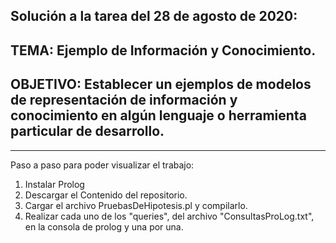 ## Solución a la tarea del 28 de agosto de 2020:
## TEMA: Ejemplo de Información y Conocimiento.
## OBJETIVO: Establecer un ejemplos de modelos de representación de información y conocimiento en algún lenguaje o herramienta particular de desarrollo.
--------------------------------------------------
Paso a paso para poder visualizar el trabajo:
1. Instalar Prolog
1. Descargar el Contenido del repositorio. 
2. Cargar el archivo PruebasDeHipotesis.pl y compilarlo.
3. Realizar cada uno de los "queries", del archivo "ConsultasProLog.txt", en la consola de prolog y una por una. 


